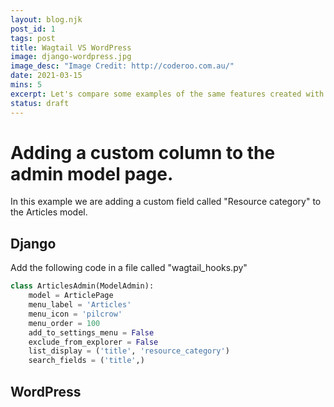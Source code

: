 ```yaml
---
layout: blog.njk
post_id: 1
tags: post
title: Wagtail VS WordPress
image: django-wordpress.jpg
image_desc: "Image Credit: http://coderoo.com.au/"
date: 2021-03-15
mins: 5
excerpt: Let's compare some examples of the same features created with both of this Content Management Systems.
status: draft
---
```


# Adding a custom column to the admin model page.

In this example we are adding a custom field called "Resource category" to the Articles model.

## Django

Add the following code in a file called "wagtail_hooks.py"

```python
class ArticlesAdmin(ModelAdmin):
    model = ArticlePage
    menu_label = 'Articles'
    menu_icon = 'pilcrow'
    menu_order = 100
    add_to_settings_menu = False
    exclude_from_explorer = False
    list_display = ('title', 'resource_category')
    search_fields = ('title',)
```

## WordPress
